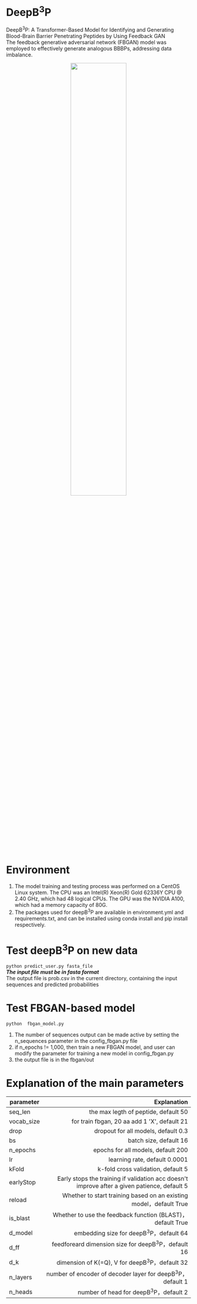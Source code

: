 # DeepB<sup>3</sup>P
DeepB<sup>3</sup>P: A Transformer-Based Model for Identifying and Generating Blood-Brain Barrier Penetrating Peptides by Using Feedback GAN<br/>
The feedback generative adversarial network (FBGAN) model was employed to effectively generate analogous BBBPs, addressing data imbalance.
<div align="center"> <img src="https://github.com/GreatChenLab/deepB3P/assets/90399926/bc2d32ee-d456-4827-9fff-c5dc892a28dd" width="55%"></div>

# Environment
1. The model training and testing process was performed on a CentOS Linux system. The CPU was an Intel(R) Xeon(R) Gold 62336Y CPU @ 2.40 GHz, which had 48 logical CPUs. The GPU was the NVIDIA A100, which had a memory capacity of 80G.
2. The packages used for deepB<sup>3</sup>P are available in environment.yml and requirements.txt, and can be installed using conda install and pip install respectively.
# Test deepB<sup>3</sup>P on new data
`python predict_user.py fasta_file` <br/>
***The input file must be in fasta format***<br/>
The output file is prob.csv in the current directory, containing the input sequences and predicted probabilities
# Test FBGAN-based model
`python  fbgan_model.py`<br/>
1.  The number of sequences output can be made active by setting the n_sequences parameter in the config_fbgan.py file
2.  if n_epochs != 1,000, then train a new FBGAN model, and user can modify the parameter for training a new model in config_fbgan.py
3.  the output file is in the fbgan/out

# Explanation of the main parameters

 | parameter        | Explanation   | 
| --------   | -----:  |
|seq_len |the max legth of peptide, default 50 |
|vocab_size |for train fbgan, 20 aa add 1 'X', default 21|
|drop |dropout for all models, default 0.3|
|bs |batch size, default 16|
|n_epochs |epochs for all models, default 200|
|lr |learning rate, default 0.0001|
|kFold |k-fold cross validation, default 5|
|earlyStop |Early stops the training if validation acc doesn't improve after a given patience, default 5|
|reload |Whether to start training based on an existing model，default True|
|is_blast |Whether to use the feedback function (BLAST)，default True|
|d_model |embedding size for deepB<sup>3</sup>P，default 64|
|d_ff |feedforeard dimension size for deepB<sup>3</sup>P，default 16|
|d_k |dimension of K(=Q), V  for deepB<sup>3</sup>P，default 32|
|n_layers |number of encoder of decoder layer  for deepB<sup>3</sup>P，default 1|
|n_heads |number of head  for deepB<sup>3</sup>P，default 2|

